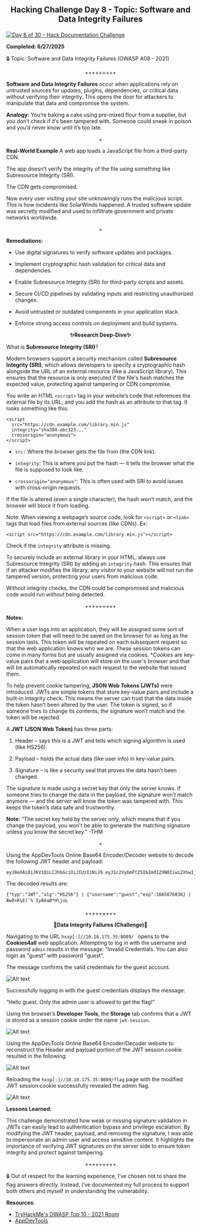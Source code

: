 **<p align="center">Hacking Challenge Day 8 - Topic: Software and Data Integrity Failures</p>**
---
[![Day 8 of 30 – Hack Documentation Challenge](https://img.shields.io/badge/Day%208%20of%2030-Hack%20Documentation%20Challenge-crimson?style=for-the-badge&logo=tryhackme)](https://tryhackme.com)

**Completed: 6/27/2025**

🔒 Topic: Software and Data Integrity Failures (OWASP A08 - 2021)

<p align="center">+++++++++</p>

**Software and Data Integrity Failures** occur when applications rely on untrusted sources for updates, plugins, dependencies, or critical data without verifying their integrity. This opens the door for attackers to manipulate that data and compromise the system.

**Analogy:**
You’re baking a cake using pre-mixed flour from a supplier, but you don’t check if it’s been tampered with. Someone could sneak in poison and you’d never know until it’s too late.

<p align="center">+</p>

**Real-World Example**
A web app loads a JavaScript file from a third-party CDN.

The app doesn't verify the integrity of the file using something like Subresource Integrity (SRI).

The CDN gets compromised.

Now every user visiting your site unknowingly runs the malicious script.
This is how incidents like SolarWinds happened. A trusted software update was secretly modified and used to infiltrate government and private networks worldwide.

<p align="center">+</p>

**Remediations:**

- Use digital signatures to verify software updates and packages.

- Implement cryptographic hash validation for critical data and dependencies.

- Enable Subresource Integrity (SRI) for third-party scripts and assets.

- Secure CI/CD pipelines by validating inputs and restricting unauthorized changes.

- Avoid untrusted or outdated components in your application stack.

- Enforce strong access controls on deployment and build systems.

**<p align="center">✨Research Deep-Dive✨</p>**

What is **Subresource Integrity (SRI)**?

Modern browsers support a security mechanism called **Subresource Integrity (SRI)**, which allows developers to specify a cryptographic hash alongside the URL of an external resource (like a JavaScript library). This ensures that the resource is only executed if the file's hash matches the expected value, protecting against tampering or CDN compromise.

You write an HTML `<script>` tag in your website’s code that references the external file by its URL, and you add the hash as an attribute to that tag. It looks something like this:

```
<script 
  src="https://cdn.example.com/library.min.js" 
  integrity="sha384-abc123..." 
  crossorigin="anonymous">
</script>

```
- `src:` Where the browser gets the file from (the CDN link).

- `integrity`: This is where you put the hash — it tells the browser what the file is supposed to look like.

- `crossorigin="anonymous"`: This is often used with SRI to avoid issues with cross-origin requests.

If the file is altered (even a single character), the hash won't match, and the browser will block it from loading.

Note: When viewing a webpage’s source code, look for `<script>` or `<link>` tags that load files from external sources (like CDNs). Ex:
```
<script src="https://cdn.example.com/library.min.js"></script>
```
Check if the `integrity` attribute is missing.

To securely include an external library in your HTML, always use Subresource Integrity (SRI) by adding an `integrity` hash. This ensures that if an attacker modifies the library, any visitor to your website will not run the tampered version, protecting your users from malicious code.

Without integrity checks, the CDN could be compromised and malicious code would run without being detected.

<p align="center">+++++++++</p>

**Notes:**

When a user logs into an application, they will be assigned some sort of session token that will need to be saved on the browser for as long as the session lasts. This token will be repeated on each subsequent request so that the web application knows who we are. These session tokens can come in many forms but are usually assigned via cookies. **Cookies* are key-value pairs that a web application will store on the user's browser and that will be automatically repeated on each request to the website that issued them.

To help prevent cookie tampering, **JSON Web Tokens (JWTs)** were introduced. JWTs are simple tokens that store key-value pairs and include a built-in integrity check. This means the server can trust that the data inside the token hasn’t been altered by the user. The token is signed, so if someone tries to change its contents, the signature won’t match and the token will be rejected.

A **JWT (JSON Web Token)** has three parts:

1. Header – says this is a JWT and tells which signing algorithm is used (like HS256).

2. Payload – holds the actual data (like user info) in key-value pairs.

3. Signature – is like a security seal that proves the data hasn’t been changed.

The signature is made using a secret key that only the server knows. If someone tries to change the data in the payload, the signature won’t match anymore — and the server will know the token was tampered with. This keeps the token’s data safe and trustworthy.

**Note:** “The secret key held by the server only, which means that if you change the payload, you won't be able to generate the matching signature unless you know the secret key.” -THM

<p align="center">+</p>

Using the AppDevTools Online Base64 Encoder/Decoder website to decode the following JWT header and payload:
```
eyJ0eXAiOiJKV1QiLCJhbGciOiJIUzI1NiJ9.eyJ1c2VybmFtZSI6Imd1ZXN0IiwiZXhwIjoxNjY1MDc2ODM2fQ.C8Z3gJ7wPgVLvEUonaieJWBJBYt5xOph2CpIhlxqdUw
```
The decoded results are:
```
{"typ":"JWT","alg":"HS256"} | {"username":"guest","exp":1665076836} | 
Æwð>K¼E(¨%`IyÄêaØ*H\juL
```
<p align="center">+++++++++</p>

**<p align="center">💾Data Integrity Failures (Challenge)📁</p>**

Navigating to the URL `hxxp[:]//10.10.175.35:8089/ ` opens to the **Cookies4all** web application. Attempting to log in with the username and password `admin` results in the message: “Invalid Credentials. You can also login as "guest" with password "guest".

The message confirms the valid credentials for the guest account.

![Alt text](https://github.com/chaiexe/TryHackMe-Write-ups/blob/main/OWASP-Top-10-2021/08-Software-and-Data-Integrity-Failures/Images/Screenshot%201.png)

Successfully logging in with the guest credentials displays the message:

“Hello guest. Only the admin user is allowed to get the flag!”

Using the browser’s **Developer Tools**, the **Storage** tab confirms that a JWT is stored as a session cookie under the name `jwt-session`.

![Alt text](https://github.com/chaiexe/TryHackMe-Write-ups/blob/main/OWASP-Top-10-2021/08-Software-and-Data-Integrity-Failures/Images/Screenshot%202.png)

Using the AppDevTools Online Base64 Encoder/Decoder website to reconstruct the Header and payload portion of the JWT session cookie resulted in the following:

![Alt text](https://github.com/chaiexe/TryHackMe-Write-ups/blob/main/OWASP-Top-10-2021/08-Software-and-Data-Integrity-Failures/Images/Screenshot%203.png)

Reloading the `hxxp[:]//10.10.175.35:8089/flag` page with the modified JWT session cookie successfully revealed the admin flag.

![Alt text](https://github.com/chaiexe/TryHackMe-Write-ups/blob/main/OWASP-Top-10-2021/08-Software-and-Data-Integrity-Failures/Images/Screenshot%204.png)

**Lessons Learned:** 

This challenge demonstrated how weak or missing signature validation in JWTs can easily lead to authentication bypass and privilege escalation. By modifying the JWT header, payload, and removing the signature, I was able to impersonate an admin user and access sensitive content. It highlights the importance of verifying JWT signatures on the server side to ensure token integrity and protect against tampering.

<p align="center">+++++++++</p>

🔒 Out of respect for the learning experience, I’ve chosen not to share the flag answers
directly. Instead, I’ve documented my full process to support both others and myself in
understanding the vulnerability.

**Resources**:
- [TryHackMe's OWASP Top 10 - 2021 Room](https://tryhackme.com/room/owasptop102021)
- [AppDevTools](https://appdevtools.com/base64-encoder-decoder)

